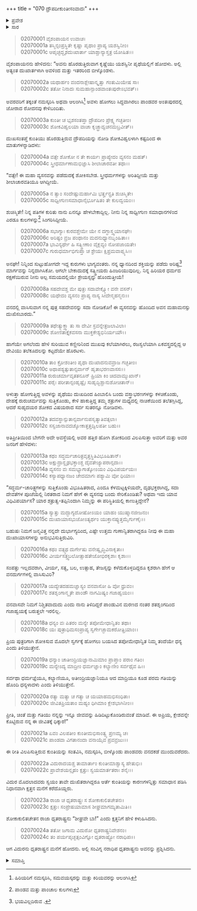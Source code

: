 +++
title = "070 ದ್ರೌಪದೀಕುಂತೀಸಂವಾದಃ"
+++

<details><summary>ಪ್ರವೇಶ</summary>


।।   ಓಂ ಓಂ ನಮೋ ನಾರಾಯಣಾಯ।।   ಶ್ರೀ ವೇದವ್ಯಾಸಾಯ ನಮಃ ।।

ಶ್ರೀ ಕೃಷ್ಣದ್ವೈಪಾಯನ ವೇದವ್ಯಾಸ ವಿರಚಿತ  

**ಶ್ರೀ ಮಹಾಭಾರತ**

**ಸಭಾ ಪರ್ವ**

**ಅನುದ್ಯೂತ ಪರ್ವ**

**ಅಧ್ಯಾಯ 70**

</details>


<details><summary>ಸಾರ</summary>

ದ್ರೌಪದಿಯು ಕುಂತಿಯನ್ನು ಬೀಳ್ಕೊಳ್ಳಲು ಹೋಗುವುದು (1-3). ಕುಂತಿಯು ದ್ರೌಪದಿಗೆ ಸಾಂತ್ವನ ಮತ್ತು ಉಪದೇಶದ ನುಡಿಗಳನ್ನು ಹೇಳುವುದು (4-9). ಕುಂತಿಯು ಮಕ್ಕಳನ್ನು ನೋಡಿ ರೋದಿಸುವುದು (10-21). ಕುಂತಿಯನ್ನು ವಿದುರನ ಮನೆಗೆ ಕರೆದೊಯ್ಯುವುದು (22). ಚಿಂತಾಪರನಾದ ಧೃತರಾಷ್ಟ್ರನು ವಿದುರನನ್ನು ಕರೆಸುವುದು (23-24).

</details>


> 02070001 ವೈಶಂಪಾಯನ ಉವಾಚ।  
02070001a ತಸ್ಮಿನ್ಸಂಪ್ರಸ್ಥಿತೇ ಕೃಷ್ಣಾ ಪೃಥಾಂ ಪ್ರಾಪ್ಯ ಯಶಸ್ವಿನೀಂ।   
02070001c ಆಪೃಚ್ಛದ್ಭೃಶದುಃಖಾರ್ತಾ ಯಾಶ್ಚಾನ್ಯಾಸ್ತತ್ರ ಯೋಷಿತಃ।।

ವೈಶಂಪಾಯನನು ಹೇಳಿದನು: “ಅವನು ಹೊರಡುತ್ತಿರುವಾಗ ಕೃಷ್ಣೆಯು ಯಶಸ್ವಿನೀ ಪೃಥೆಯಲ್ಲಿಗೆ ಹೋದಳು. ಅಲ್ಲಿ ಅತ್ಯಂತ ದುಃಖಾರ್ತಳಾಗಿ ಅವಳಿಂದ ಮತ್ತು ಇತರರಿಂದ ಬೀಳ್ಕೊಂಡಳು.

> 02070002a ಯಥಾರ್ಹಂ ವಂದನಾಶ್ಲೇಷಾನ್ಕೃತ್ವಾ ಗಂತುಮಿಯೇಷ ಸಾ।  
02070002c ತತೋ ನಿನಾದಃ ಸುಮಹಾನ್ಪಾಂಡವಾಂತಃಪುರೇಽಭವತ್।।

ಅವರವರಿಗೆ ತಕ್ಕಂತೆ ನಮಸ್ಕರಿಸಿ ಅಥವಾ ಆಲಂಗಿಸಿ[^1] ಅವಳು ಹೋಗಲು ಸಿದ್ಧವಾಗಿರಲು ಪಾಂಡವರ ಅಂತಃಪುರದಲ್ಲಿ ಜೋರಾದ ರೋದನವು ಕೇಳಿಬಂದಿತು.

> 02070003a ಕುಂತೀ ಚ ಭೃಶಸಂತಪ್ತಾ ದ್ರೌಪದೀಂ ಪ್ರೇಕ್ಷ್ಯ ಗಚ್ಛತೀಂ।  
02070003c ಶೋಕವಿಹ್ವಲಯಾ ವಾಚಾ ಕೃಚ್ಛ್ರಾದ್ವಚನಮಬ್ರವೀತ್।।

ದುಃಖಸಂತಪ್ತೆ ಕುಂತಿಯು ಹೊರಡುತ್ತಿರುವ ದ್ರೌಪದಿಯನ್ನು ನೋಡಿ ಶೋಕವಿಹ್ವಲಳಾಗಿ ಕಷ್ಟದಿಂದ ಈ ಮಾತುಗಳನ್ನಾಡಿದಳು:

> 02070004a ವತ್ಸೇ ಶೋಕೋ ನ ತೇ ಕಾರ್ಯಃ ಪ್ರಾಪ್ಯೇದಂ ವ್ಯಸನಂ ಮಹತ್।  
02070004c ಸ್ತ್ರೀಧರ್ಮಾಣಾಮಭಿಜ್ಞಾಸಿ ಶೀಲಾಚಾರವತೀ ತಥಾ।।

“ವತ್ಸೇ! ಈ ಮಹಾ ವ್ಯಸನವನ್ನು ಪಡೆದುದಕ್ಕೆ ಶೋಕಿಸಬೇಡ. ಸ್ತ್ರೀಧರ್ಮಗಳನ್ನು ಅರಿತಿದ್ದೀಯೆ ಮತ್ತು ಶೀಲಾಚಾರವತಿಯೂ ಆಗಿದ್ದೀಯೆ.

> 02070005a ನ ತ್ವಾಂ ಸಂದೇಷ್ಟುಮರ್ಹಾಮಿ ಭರ್ತೄನ್ಪ್ರತಿ ಶುಚಿಸ್ಮಿತೇ।  
02070005c ಸಾಧ್ವೀಗುಣಸಮಾಧಾನೈರ್ಭೂಷಿತಂ ತೇ ಕುಲದ್ವಯಂ।।

ಶುಚಿಸ್ಮಿತೇ! ನಿನ್ನ ಪತಿಗಳ ಕುರಿತು ನಾನು ಏನನ್ನೂ ಹೇಳಬೇಕಾದ್ದಿಲ್ಲ. ನೀನು ನಿನ್ನ ಸಾಧ್ವೀಗುಣ ಸಮಾಧಾನಗಳಿಂದ ಎರಡೂ ಕುಲಗಳನ್ನು[^2] ಸಿಂಗರಿಸಿದ್ದೀಯೆ.

> 02070006a ಸಭಾಗ್ಯಾಃ ಕುರವಶ್ಚೇಮೇ ಯೇ ನ ದಗ್ಧಾಸ್ತ್ವಯಾನಘೇ।  
02070006c ಅರಿಷ್ಟಂ ವ್ರಜ ಪಂಥಾನಂ ಮದನುಧ್ಯಾನಬೃಂಹಿತಾ।।  
02070007a ಭಾವಿನ್ಯರ್ಥೇ ಹಿ ಸತ್ಸ್ತ್ರೀಣಾಂ ವೈಕ್ಲವ್ಯಂ ನೋಪಜಾಯತೇ।  
02070007c ಗುರುಧರ್ಮಾಭಿಗುಪ್ತಾ ಚ ಶ್ರೇಯಃ ಕ್ಷಿಪ್ರಮವಾಪ್ಸ್ಯಸಿ।।

ಅನಘೇ! ನಿನ್ನಿಂದ ಸುಟ್ಟುಹೋಗದೇ ಇದ್ದ ಕುರುಗಳು ಭಾಗ್ಯವಂತರು. ನನ್ನ ಧ್ಯಾನದಿಂದ ಶಕ್ತಿಯನ್ನು ಪಡೆದು ಅರಿಷ್ಟ[^3] ಮಾರ್ಗವನ್ನು ನಿನ್ನದಾಗಿಸಿಕೋ. ಆಗಲೇ ಬೇಕಾದುದಕ್ಕೆ ಸತ್ಸ್ತ್ರೀಯರು ಹಿಂಜರಿಯುವುದಿಲ್ಲ. ನಿನ್ನ ಹಿರಿಯರ ಧರ್ಮದ ರಕ್ಷಣೆಯಿರುವ ನೀನು ಅಲ್ಪ ಸಮಯದಲ್ಲಿಯೇ ಶ್ರೇಯಸ್ಸನ್ನು ಹೊಂದುತ್ತೀಯೆ!

> 02070008a ಸಹದೇವಶ್ಚ ಮೇ ಪುತ್ರಃ ಸದಾವೇಕ್ಷ್ಯೋ ವನೇ ವಸನ್।  
02070008c ಯಥೇದಂ ವ್ಯಸನಂ ಪ್ರಾಪ್ಯ ನಾಸ್ಯ ಸೀದೇನ್ಮಹನ್ಮನಃ।।

ವನದಲ್ಲಿ ವಾಸಿಸುವಾಗ ನನ್ನ ಪುತ್ರ ಸಹದೇವನನ್ನು ಸದಾ ನೋಡಿಕೋ! ಈ ವ್ಯಸನವನ್ನು ಹೊಂದಿದ ಅವನ ಮಹಾಮನಸ್ಸು ದುಃಖಿಸಬಾರದು.”

> 02070009a ತಥೇತ್ಯುಕ್ತ್ವಾ ತು ಸಾ ದೇವೀ ಸ್ರವನ್ನೇತ್ರಜಲಾವಿಲಾ।   
02070009c ಶೋಣಿತಾಕ್ತೈಕವಸನಾ ಮುಕ್ತಕೇಶ್ಯಭಿನಿರ್ಯಯೌ।।

ಹಾಗೆಯೇ ಅಗಲೆಂದು ಹೇಳಿ ಸುರಿಯುವ ಕಣ್ಣೀರಿನಿಂದ ಮುಖವು ಕಲೆಯಾಗಿರಲು, ರಜಸ್ವಲೆಯಾಗಿ ಏಕವಸ್ತ್ರದಲ್ಲಿದ್ದ  ಆ ದೇವಿಯು ತಲೆಕೂದಲನ್ನು ಕಟ್ಟದೆಯೇ ಹೊರಟಳು.

> 02070010a ತಾಂ ಕ್ರೋಶಂತೀಂ ಪೃಥಾ ದುಃಖಾದನುವವ್ರಾಜ ಗಚ್ಛತೀಂ।  
02070010c ಅಥಾಪಶ್ಯತ್ಸುತಾನ್ಸರ್ವಾನ್ ಹೃತಾಭರಣವಾಸಸಃ।।   
02070011a ರುರುಚರ್ಮಾವೃತತನೂನ್ ಹ್ರಿಯಾ ಕಿಂ ಚಿದವಾಮ್ಮುಖಾನ್।  
02070011c ಪರೈಃ ಪರೀತಾನ್ಸಂಹೃಷ್ಟೈಃ ಸುಹೃದ್ಭಿಶ್ಚಾನುಶೋಚಿತಾನ್।।

ಅಳುತ್ತಾ ಹೋಗುತ್ತಿದ್ದ ಅವಳನ್ನು ಪೃಥೆಯು ದುಃಖದಿಂದ ಹಿಂಬಾಲಿಸಿ ಬಂದು ವಸ್ತ್ರಾಭರಣಗಳನ್ನು ಕಳಚಿಕೊಂಡು, ದೇಹಕ್ಕೆ ರುರುಚರ್ಮವನ್ನು ಸುತ್ತಿಕೊಂಡು, ಕೇಳಿ ಹಾಕುತ್ತಿದ್ದ ತಮ್ಮ ಶತ್ರುಗಳ ಮಧ್ಯದಲ್ಲಿ ನಾಚಿಕೆಯಿಂದ ತಲೆತಗ್ಗಿಸಿದ್ದ, ಆದರೆ ಸುಹೃದಯರ ಶೋಕದ ವಿಷಯರಾದ ಸರ್ವ ಸುತರನ್ನೂ ನೋಡಿದಳು.

> 02070012a ತದವಸ್ಥಾನ್ಸುತಾನ್ಸರ್ವಾನುಪಸೃತ್ಯಾತಿವತ್ಸಲಾ।   
02070012c ಸಸ್ವಜಾನಾವದಚ್ಶೋಕಾತ್ತತ್ತದ್ವಿಲಪತೀ ಬಹು।।

ಅತಿಪ್ರೀತಿಯಿಂದ ಬೇಗನೇ ಅದೇ ಅವಸ್ಥೆಯಲ್ಲಿ ಅವರ ಹತ್ತಿರ ಹೋಗಿ ಶೋಕದಿಂದ ವಿಲಪಿಸುತ್ತಾ ಅವರಿಗೆ ಮತ್ತು ಅವರ ಜನರಿಗೆ ಹೇಳಿದಳು:

> 02070013a ಕಥಂ ಸದ್ಧರ್ಮಚಾರಿತ್ರವೃತ್ತಸ್ಥಿತಿವಿಭೂಷಿತಾನ್।   
02070013c ಅಕ್ಷುದ್ರಾನ್ದೃಢಭಕ್ತಾಂಶ್ಚ ದೈವತೇಜ್ಯಾಪರಾನ್ಸದಾ।।  
02070014a ವ್ಯಸನಂ ವಃ ಸಮಭ್ಯಾಗಾತ್ಕೋಽಯಂ ವಿಧಿವಿಪರ್ಯಯಃ।  
02070014c ಕಸ್ಯಾಪಧ್ಯಾನಜಂ ಚೇದಮಾಗಃ ಪಶ್ಯಾಮಿ ವೋ ಧಿಯಾ।।

“ಸದ್ಧರ್ಮ-ಚಾರಿತ್ರ್ಯಗಳನ್ನು ಸುತ್ತಿಕೊಂಡು ವಿಭೂಷಿತರಾದ, ಎಂದೂ ಕೆಳಮಟ್ಟಕ್ಕಿಳಿಯದೇ, ದೃಢಭಕ್ತರಾಗಿದ್ದ, ಸದಾ ದೇವತೆಗಳ ಪೂಜೆಯಲ್ಲಿ ನಿರತರಾದ ನಿಮಗೆ ಹೇಗೆ ಈ ವ್ಯಸನವು ಬಂದು ಸೇರಿಕೊಂಡಿತು? ಅಥವಾ ಇದು ಯಾವ ವಿಧಿವಿಪರ್ಯಾಸ? ಯಾರ ಶತ್ರುತ್ವ-ತಪ್ಪಿನಿಂದಾಗಿ ನಿಮ್ಮನ್ನು ಈ ಪರಿಸ್ಥಿತಿಯಲ್ಲಿ ಕಾಣುತ್ತಿದ್ದೇನೆ?

> 02070015a ಸ್ಯಾತ್ತು ಮದ್ಭಾಗ್ಯದೋಷೋಽಯಂ ಯಾಹಂ ಯುಷ್ಮಾನಜೀಜನಂ।  
02070015c ದುಃಖಾಯಾಸಭುಜೋಽತ್ಯರ್ಥಂ ಯುಕ್ತಾನಪ್ಯುತ್ತಮೈರ್ಗುಣೈಃ।।

ಬಹುಷಃ ನಿಮಗೆ ಜನ್ಮವಿತ್ತ ನನ್ನದೇ ದುರ್ಭಾಗ್ಯದಿಂದ, ಎಷ್ಟೇ ಉತ್ತಮ ಗುಣಾನ್ವಿತರಾಗಿದ್ದರೂ ನೀವು ಈ ಮಹಾ ದುಃಖಾಯಾಸಗಳನ್ನು ಅನುಭವಿಸುತ್ತಿರುವಿರಿ.

> 02070016a ಕಥಂ ವತ್ಸ್ಯಥ ದುರ್ಗೇಷು ವನೇಷ್ವೃದ್ಧಿವಿನಾಕೃತಾಃ।  
02070016c ವೀರ್ಯಸತ್ತ್ವಬಲೋತ್ಸಾಹತೇಜೋಭಿರಕೃಶಾಃ ಕೃಶಾಃ।।

ಸಂಪತ್ತು ಇಲ್ಲದವರಾಗಿ, ವೀರ್ಯ, ಸತ್ವ, ಬಲ, ಉತ್ಸಾಹ, ತೇಜಸ್ಸನ್ನು ಕಳೆದುಕೊಳ್ಳದಿದ್ದರೂ ಕೃಶರಾಗಿ ಹೇಗೆ ಆ ವನದುರ್ಗಗಳಲ್ಲಿ ವಾಸಿಸುವಿರಿ?

> 02070017a ಯದ್ಯೇತದಹಮಜ್ಞಾಸ್ಯಂ ವನವಾಸೋ ಹಿ ವೋ ಧ್ರುವಂ।  
02070017c ಶತಶೃಂಗಾನ್ಮೃತೇ ಪಾಂಡೌ ನಾಗಮಿಷ್ಯಂ ಗಜಾಹ್ವಯಂ।।

ವನವಾಸವೇ ನಿಮಗೆ ನಿಶ್ಚಿತವಾದುದು ಎಂದು ನಾನು ತಿಳಿದಿದ್ದರೆ ಪಾಂಡುವಿನ ಮರಣದ ನಂತರ ಶತಶೃಂಗದಿಂದ ಗಜಾಹ್ವಯಕ್ಕೆ ಬರುತ್ತಲೇ ಇರಲಿಲ್ಲ.

> 02070018a ಧನ್ಯಂ ವಃ ಪಿತರಂ ಮನ್ಯೇ ತಪೋಮೇಧಾನ್ವಿತಂ ತಥಾ।  
02070018c ಯಃ ಪುತ್ರಾಧಿಮಸಂಪ್ರಾಪ್ಯ ಸ್ವರ್ಗೇಚ್ಛಾಮಕರೋತ್ಪ್ರಿಯಾಂ।।

ಪ್ರಿಯ ಪುತ್ರರಿಗಾಗಿ ಶೋಕಿಸುವ ಮೊದಲೇ ಸ್ವರ್ಗಕ್ಕೆ ಹೋಗಲು ಬಯಸಿದ ತಪೋಮೇಧಾನ್ವಿತ ನಿಮ್ಮ ತಂದೆಯೇ ಧನ್ಯ ಎಂದು ತಿಳಿಯುತ್ತೇನೆ.

> 02070019a ಧನ್ಯಾಂ ಚಾತೀಂದ್ರಿಯಜ್ಞಾನಾಮಿಮಾಂ ಪ್ರಾಪ್ತಾಂ ಪರಾಂ ಗತಿಂ।  
02070019c ಮನ್ಯೇಽದ್ಯ ಮಾದ್ರೀಂ ಧರ್ಮಜ್ಞಾಂ ಕಲ್ಯಾಣೀಂ ಸರ್ವಥೈವ ಹಿ।।

ಸರ್ವಥಾ ಧರ್ಮಜ್ಞೆಯೂ, ಕಲ್ಯಾಣಿಯೂ, ಅತೀಂದ್ರಿಯಜ್ಞಾನಿಯೂ ಆದ ಮಾದ್ರಿಯೂ ಕೂಡ ಪರಮ ಗತಿಯನ್ನು ಹೊಂದಿ ಧನ್ಯಳಾದಳು ಎಂದು ತಿಳಿಯುತ್ತೇನೆ.

> 02070020a ರತ್ಯಾ ಮತ್ಯಾ ಚ ಗತ್ಯಾ ಚ ಯಯಾಹಮಭಿಸಂಧಿತಾ।   
02070020c ಜೀವಿತಪ್ರಿಯತಾಂ ಮಹ್ಯಂ ಧಿಗಿಮಾಂ ಕ್ಲೇಶಭಾಗಿನೀಂ।।

ಪ್ರೀತಿ, ಚಿಂತೆ ಮತ್ತು ಗತಿಯು ನನ್ನನ್ನು ಇನ್ನೂ ಜೀವವನ್ನು ಹಿಡಿದಿಟ್ಟುಕೊಂಡಿರುವಂತೆ ಮಾಡಿವೆ. ಈ ಅಪ್ರಿಯ, ಕ್ಲೇಶವನ್ನೇ ಕೊಟ್ಟಿರುವ ನನ್ನ ಈ ಜೀವಿತಕ್ಕೆ ಧಿಕ್ಕಾರ!”

> 02070021a ಏವಂ ವಿಲಪತೀಂ ಕುಂತೀಮಭಿಸಾಂತ್ವ್ಯ ಪ್ರಣಮ್ಯ ಚ।  
02070021c ಪಾಂಡವಾ ವಿಗತಾನಂದಾ ವನಾಯೈವ ಪ್ರವವ್ರಜುಃ।।

ಈ ರೀತಿ ವಿಲಪಿಸುತ್ತಿರುವ ಕುಂತಿಯನ್ನು ಸಂತವಿಸಿ, ನಮಸ್ಕರಿಸಿ, ಬೀಳ್ಕೊಂಡು ಪಾಂಡವರು ವನದಕಡೆ ಮುಂದುವರೆದರು.

> 02070022a ವಿದುರಾದಯಶ್ಚ ತಾಮಾರ್ತಾಂ ಕುಂತೀಮಾಶ್ವಾಸ್ಯ ಹೇತುಭಿಃ।  
02070022c ಪ್ರಾವೇಶಯನ್ಗೃಹಂ ಕ್ಷತ್ತುಃ ಸ್ವಯಮಾರ್ತತರಾಃ ಶನೈಃ।।

ವಿದುರ ಮೊದಲಾದವರು ಸ್ವಯಂ ತಾವೇ ದುಃಖಿತರಾಗಿದ್ದರೂ ಆರ್ತೆ ಕುಂತಿಯನ್ನು ಕಾರಣಗಳನ್ನಿತ್ತು ಸಮಾಧಾನ ಪಡಿಸಿ ನಿಧಾನವಾಗಿ ಕ್ಷತ್ತನ ಮನೆಗೆ ಕರೆದೊಯ್ದರು.

> 02070023a ರಾಜಾ ಚ ಧೃತರಾಷ್ಟ್ರಃ ಸ ಶೋಕಾಕುಲಿತಚೇತನಃ।  
02070023c ಕ್ಷತ್ತುಃ ಸಂಪ್ರೇಷಯಾಮಾಸ ಶೀಘ್ರಮಾಗಮ್ಯತಾಮಿತಿ।।

ಶೋಕಾಕುಲಿತಚೇತನ ರಾಜಾ ಧೃತರಾಷ್ಟ್ರನು “ಶೀಘ್ರವೇ ಬಾ!” ಎಂದು ಕ್ಷತ್ತನಿಗೆ ಹೇಳಿ ಕಳುಹಿಸಿದನು.

> 02070024a ತತೋ ಜಗಾಮ ವಿದುರೋ ಧೃತರಾಷ್ಟ್ರನಿವೇಶನಂ।   
02070024c ತಂ ಪರ್ಯಪೃಚ್ಛತ್ಸಂವಿಗ್ನೋ ಧೃತರಾಷ್ಟ್ರೋ ನರಾಧಿಪಃ।।

ಆಗ ವಿದುರನು ಧೃತರಾಷ್ಟ್ರನ ಮನೆಗೆ ಹೋದನು. ಅಲ್ಲಿ ಸಂವಿಗ್ನ ನರಾಧಿಪ ಧೃತರಾಷ್ಟ್ರನು ಅವನನ್ನು ಪ್ರಶ್ನಿಸಿದನು.

<details><summary>ಸಮಾಪ್ತಿ</summary>


ಇತಿ ಶ್ರೀ ಮಹಾಭಾರತೇ ಸಭಾಪರ್ವಣಿ ಅನುದ್ಯೂತಪರ್ವಣಿ ದ್ರೌಪದೀಕುಂತೀಸಂವಾದೇ ಸಪ್ತತಿತಮೋಽಧ್ಯಾಯಃ।।  
ಇದು ಶ್ರೀ ಮಹಾಭಾರತದಲ್ಲಿ ಸಭಾಪರ್ವದಲ್ಲಿ ಅನುದ್ಯೂತಪರ್ವದಲ್ಲಿ ದ್ರೌಪದೀಕುಂತೀಸಂವಾದ ಎನ್ನುವ ಎಪ್ಪತ್ತನೆಯ ಅಧ್ಯಾಯವು.


</details>

[^1]: ಹಿರಿಯರಿಗೆ ನಮಸ್ಕರಿಸಿ, ಸಮವಯಸ್ಕರನ್ನು ಮತ್ತು ಕಿರಿಯವರನ್ನು ಆಲಂಗಿಸಿ

[^2]: ಪಾಂಡವ ಮತ್ತು ಪಾಂಚಾಲ ಕುಲಗಳು

[^3]: ಭಯವಿಲ್ಲದಿರುವ .
